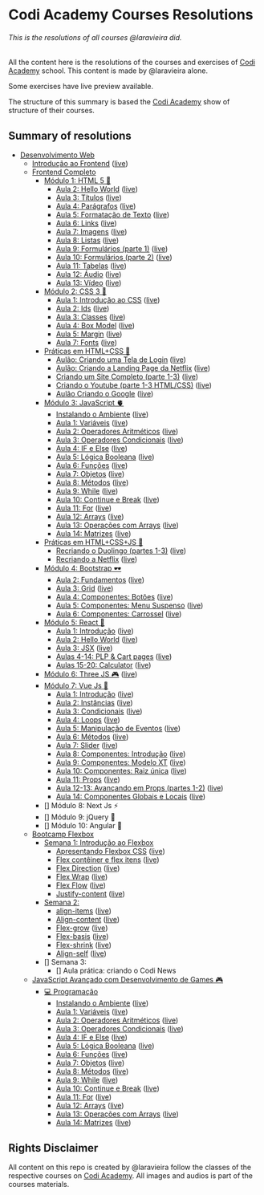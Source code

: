 # Codi Academy Courses Resolutions
###### This is the resolutions of all courses @laravieira did.
All the content here is the resolutions of the courses and exercises of [Codi Academy](https://codiacademy.com/) school.
This content is made by @laravieira alone.

Some exercises have live preview available.

The structure of this summary is based the [Codi Academy](https://codiacademy.com/) show of structure of their courses.

## Summary of resolutions
- [Desenvolvimento Web](DesenvolvimentoWeb)
  - [Introdução ao Frontend](DesenvolvimentoWeb/IntroducaoAoFrontend) ([live](https://codi.laravieira.me/DesenvolvimentoWeb/IntroducaoAoFrontend))
  - [Frontend Completo](DesenvolvimentoWeb/FrontendCompleto)
    - [Módulo 1: HTML 5 🦿](DesenvolvimentoWeb/FrontendCompleto/Modulo1)
      - [Aula 2: Hello World](DesenvolvimentoWeb/FrontendCompleto/Modulo1/Aula02) ([live](https://codi.laravieira.me/DesenvolvimentoWeb/FrontendCompleto/Modulo1/Aula02))
      - [Aula 3: Títulos](DesenvolvimentoWeb/FrontendCompleto/Modulo1/Aula03) ([live](https://codi.laravieira.me/DesenvolvimentoWeb/FrontendCompleto/Modulo1/Aula03))
      - [Aula 4: Parágrafos](DesenvolvimentoWeb/FrontendCompleto/Modulo1/Aula04) ([live](https://codi.laravieira.me/DesenvolvimentoWeb/FrontendCompleto/Modulo1/Aula04))
      - [Aula 5: Formatação de Texto](DesenvolvimentoWeb/FrontendCompleto/Modulo1/Aula05) ([live](https://codi.laravieira.me/DesenvolvimentoWeb/FrontendCompleto/Modulo1/Aula05))
      - [Aula 6: Links](DesenvolvimentoWeb/FrontendCompleto/Modulo1/Aula06) ([live](https://codi.laravieira.me/DesenvolvimentoWeb/FrontendCompleto/Modulo1/Aula06))
      - [Aula 7: Imagens](DesenvolvimentoWeb/FrontendCompleto/Modulo1/Aula07) ([live](https://codi.laravieira.me/DesenvolvimentoWeb/FrontendCompleto/Modulo1/Aula07))
      - [Aula 8: Listas](DesenvolvimentoWeb/FrontendCompleto/Modulo1/Aula08) ([live](https://codi.laravieira.me/DesenvolvimentoWeb/FrontendCompleto/Modulo1/Aula08))
      - [Aula 9: Formulários (parte 1)](DesenvolvimentoWeb/FrontendCompleto/Modulo1/Aula09) ([live](https://codi.laravieira.me/DesenvolvimentoWeb/FrontendCompleto/Modulo1/Aula09))
      - [Aula 10: Formulários (parte 2)](DesenvolvimentoWeb/FrontendCompleto/Modulo1/Aula10) ([live](https://codi.laravieira.me/DesenvolvimentoWeb/FrontendCompleto/Modulo1/Aula10))
      - [Aula 11: Tabelas](DesenvolvimentoWeb/FrontendCompleto/Modulo1/Aula11) ([live](https://codi.laravieira.me/DesenvolvimentoWeb/FrontendCompleto/Modulo1/Aula11))
      - [Aula 12: Áudio](DesenvolvimentoWeb/FrontendCompleto/Modulo1/Aula12) ([live](https://codi.laravieira.me/DesenvolvimentoWeb/FrontendCompleto/Modulo1/Aula12))
      - [Aula 13: Vídeo](DesenvolvimentoWeb/FrontendCompleto/Modulo1/Aula13) ([live](https://codi.laravieira.me/DesenvolvimentoWeb/FrontendCompleto/Modulo1/Aula13))
    - [Módulo 2: CSS 3 🦵](DesenvolvimentoWeb/FrontendCompleto/Modulo2)
      - [Aula 1: Introdução ao CSS](DesenvolvimentoWeb/FrontendCompleto/Modulo2/Aula01) ([live](https://codi.laravieira.me/DesenvolvimentoWeb/FrontendCompleto/Modulo2/Aula01))
      - [Aula 2: Ids](DesenvolvimentoWeb/FrontendCompleto/Modulo2/Aula02) ([live](https://codi.laravieira.me/DesenvolvimentoWeb/FrontendCompleto/Modulo2/Aula02))
      - [Aula 3: Classes](DesenvolvimentoWeb/FrontendCompleto/Modulo2/Aula03) ([live](https://codi.laravieira.me/DesenvolvimentoWeb/FrontendCompleto/Modulo2/Aula03))
      - [Aula 4: Box Model](DesenvolvimentoWeb/FrontendCompleto/Modulo2/Aula04) ([live](https://codi.laravieira.me/DesenvolvimentoWeb/FrontendCompleto/Modulo2/Aula04))
      - [Aula 5: Margin](DesenvolvimentoWeb/FrontendCompleto/Modulo2/Aula05) ([live](https://codi.laravieira.me/DesenvolvimentoWeb/FrontendCompleto/Modulo2/Aula05))
      - [Aula 7: Fonts](DesenvolvimentoWeb/FrontendCompleto/Modulo2/Aula07) ([live](https://codi.laravieira.me/DesenvolvimentoWeb/FrontendCompleto/Modulo2/Aula07))
    - [Práticas em HTML+CSS 🤝](DesenvolvimentoWeb/FrontendCompleto/Practice1)
      - [Aulão: Criando uma Tela de Login](DesenvolvimentoWeb/FrontendCompleto/Practice1/Aula01) ([live](https://codi.laravieira.me/DesenvolvimentoWeb/FrontendCompleto/Practice1/Aula01))
      - [Aulão: Criando a Landing Page da Netflix](DesenvolvimentoWeb/FrontendCompleto/Practice1/Aula02) ([live](https://codi.laravieira.me/DesenvolvimentoWeb/FrontendCompleto/Practice1/Aula02))
      - [Criando um Site Completo (parte 1-3)](DesenvolvimentoWeb/FrontendCompleto/Practice1/Aula03-05) ([live](https://codi.laravieira.me/DesenvolvimentoWeb/FrontendCompleto/Practice1/Aula03-05))
      - [Criando o Youtube (parte 1-3 HTML/CSS)](DesenvolvimentoWeb/FrontendCompleto/Practice1/Aula06-11) ([live](https://codi.laravieira.me/DesenvolvimentoWeb/FrontendCompleto/Practice1/Aula06-11))
      - [Aulão Criando o Google](DesenvolvimentoWeb/FrontendCompleto/Practice1/Aula12) ([live](https://codi.laravieira.me/DesenvolvimentoWeb/FrontendCompleto/Practice1/Aula12))
    - [Módulo 3: JavaScript 🫀](DesenvolvimentoWeb/FrontendCompleto/Modulo3)
      - [Instalando o Ambiente](DesenvolvimentoWeb/FrontendCompleto/Modulo3/Aula00) ([live](https://codi.laravieira.me/DesenvolvimentoWeb/FrontendCompleto/Modulo3/Aula00))
      - [Aula 1: Variáveis](DesenvolvimentoWeb/FrontendCompleto/Modulo3/Aula01) ([live](https://codi.laravieira.me/DesenvolvimentoWeb/FrontendCompleto/Modulo3/Aula01))
      - [Aula 2: Operadores Aritméticos](DesenvolvimentoWeb/FrontendCompleto/Modulo3/Aula02) ([live](https://codi.laravieira.me/DesenvolvimentoWeb/FrontendCompleto/Modulo3/Aula02))
      - [Aula 3: Operadores Condicionais](DesenvolvimentoWeb/FrontendCompleto/Modulo3/Aula03) ([live](https://codi.laravieira.me/DesenvolvimentoWeb/FrontendCompleto/Modulo3/Aula03))
      - [Aula 4: IF e Else](DesenvolvimentoWeb/FrontendCompleto/Modulo3/Aula04) ([live](https://codi.laravieira.me/DesenvolvimentoWeb/FrontendCompleto/Modulo3/Aula04))
      - [Aula 5: Lógica Booleana](DesenvolvimentoWeb/FrontendCompleto/Modulo3/Aula05) ([live](https://codi.laravieira.me/DesenvolvimentoWeb/FrontendCompleto/Modulo3/Aula05))
      - [Aula 6: Funções](DesenvolvimentoWeb/FrontendCompleto/Modulo3/Aula06) ([live](https://codi.laravieira.me/DesenvolvimentoWeb/FrontendCompleto/Modulo3/Aula06))
      - [Aula 7: Objetos](DesenvolvimentoWeb/FrontendCompleto/Modulo3/Aula07) ([live](https://codi.laravieira.me/DesenvolvimentoWeb/FrontendCompleto/Modulo3/Aula07))
      - [Aula 8: Métodos](DesenvolvimentoWeb/FrontendCompleto/Modulo3/Aula08) ([live](https://codi.laravieira.me/DesenvolvimentoWeb/FrontendCompleto/Modulo3/Aula08))
      - [Aula 9: While](DesenvolvimentoWeb/FrontendCompleto/Modulo3/Aula09) ([live](https://codi.laravieira.me/DesenvolvimentoWeb/FrontendCompleto/Modulo3/Aula09))
      - [Aula 10: Continue e Break](DesenvolvimentoWeb/FrontendCompleto/Modulo3/Aula10) ([live](https://codi.laravieira.me/DesenvolvimentoWeb/FrontendCompleto/Modulo3/Aula10))
      - [Aula 11: For](DesenvolvimentoWeb/FrontendCompleto/Modulo3/Aula11) ([live](https://codi.laravieira.me/DesenvolvimentoWeb/FrontendCompleto/Modulo3/Aula11))
      - [Aula 12: Arrays](DesenvolvimentoWeb/FrontendCompleto/Modulo3/Aula12) ([live](https://codi.laravieira.me/DesenvolvimentoWeb/FrontendCompleto/Modulo3/Aula12))
      - [Aula 13: Operações com Arrays](DesenvolvimentoWeb/FrontendCompleto/Modulo3/Aula13) ([live](https://codi.laravieira.me/DesenvolvimentoWeb/FrontendCompleto/Modulo3/Aula13))
      - [Aula 14: Matrizes](DesenvolvimentoWeb/FrontendCompleto/Modulo3/Aula14) ([live](https://codi.laravieira.me/DesenvolvimentoWeb/FrontendCompleto/Modulo3/Aula14))
    - [Práticas em HTML+CSS+JS 📂](DesenvolvimentoWeb/FrontendCompleto/Practice2)
      - [Recriando o Duolingo (partes 1-3)](DesenvolvimentoWeb/FrontendCompleto/Practice2/Aula01-03) ([live](https://codi.laravieira.me/DesenvolvimentoWeb/FrontendCompleto/Practice2/Aula01-03))
      - [Recriando a Netflix](DesenvolvimentoWeb/FrontendCompleto/Practice2/Aula04) ([live](https://codi.laravieira.me/DesenvolvimentoWeb/FrontendCompleto/Practice2/Aula04))
    - [Módulo 4: Bootstrap 🕶](DesenvolvimentoWeb/FrontendCompleto/Modulo4)
      - [Aula 2: Fundamentos](DesenvolvimentoWeb/FrontendCompleto/Modulo4/Aula02) ([live](https://codi.laravieira.me/DesenvolvimentoWeb/FrontendCompleto/Modulo4/Aula02))
      - [Aula 3: Grid](DesenvolvimentoWeb/FrontendCompleto/Modulo4/Aula03) ([live](https://codi.laravieira.me/DesenvolvimentoWeb/FrontendCompleto/Modulo4/Aula03))
      - [Aula 4: Componentes: Botões](DesenvolvimentoWeb/FrontendCompleto/Modulo4/Aula04) ([live](https://codi.laravieira.me/DesenvolvimentoWeb/FrontendCompleto/Modulo4/Aula04))
      - [Aula 5: Componentes: Menu Suspenso](DesenvolvimentoWeb/FrontendCompleto/Modulo4/Aula05) ([live](https://codi.laravieira.me/DesenvolvimentoWeb/FrontendCompleto/Modulo4/Aula05))
      - [Aula 6: Componentes: Carrossel](DesenvolvimentoWeb/FrontendCompleto/Modulo4/Aula06) ([live](https://codi.laravieira.me/DesenvolvimentoWeb/FrontendCompleto/Modulo4/Aula06))
    - [Módulo 5: React 💫](DesenvolvimentoWeb/FrontendCompleto/Modulo5)
      - [Aula 1: Introdução](DesenvolvimentoWeb/FrontendCompleto/Modulo5/aula01) ([live](https://codi.laravieira.me/DesenvolvimentoWeb/FrontendCompleto/Modulo5/aula01/build))
      - [Aula 2: Hello World](DesenvolvimentoWeb/FrontendCompleto/Modulo5/aula02) ([live](https://codi.laravieira.me/DesenvolvimentoWeb/FrontendCompleto/Modulo5/aula02/build))
      - [Aula 3: JSX](DesenvolvimentoWeb/FrontendCompleto/Modulo5/aula03) ([live](https://codi.laravieira.me/DesenvolvimentoWeb/FrontendCompleto/Modulo5/aula03/build))
      - [Aulas 4-14: PLP & Cart pages](DesenvolvimentoWeb/FrontendCompleto/Modulo5/aula04-14) ([live](https://codi.laravieira.me/DesenvolvimentoWeb/FrontendCompleto/Modulo5/aula04-14/build))
      - [Aulas 15-20: Calculator](DesenvolvimentoWeb/FrontendCompleto/Modulo5/aula15-20) ([live](https://codi.laravieira.me/DesenvolvimentoWeb/FrontendCompleto/Modulo5/aula15-20/build))
    - [Módulo 6: Three JS 🎮](DesenvolvimentoWeb/FrontendCompleto/Modulo6) ([live](https://codi.laravieira.me/DesenvolvimentoWeb/FrontendCompleto/Modulo6))
    - [Módulo 7: Vue Js 💊](DesenvolvimentoWeb/FrontendCompleto/Modulo7)
      - [Aula 1: Introdução](DesenvolvimentoWeb/FrontendCompleto/Modulo7/Aula01) ([live](https://codi.laravieira.me/DesenvolvimentoWeb/FrontendCompleto/Modulo7/Aula01))
      - [Aula 2: Instâncias](DesenvolvimentoWeb/FrontendCompleto/Modulo7/Aula02) ([live](https://codi.laravieira.me/DesenvolvimentoWeb/FrontendCompleto/Modulo7/Aula02))
      - [Aula 3: Condicionais](DesenvolvimentoWeb/FrontendCompleto/Modulo7/Aula03) ([live](https://codi.laravieira.me/DesenvolvimentoWeb/FrontendCompleto/Modulo7/Aula03))
      - [Aula 4: Loops](DesenvolvimentoWeb/FrontendCompleto/Modulo7/Aula04) ([live](https://codi.laravieira.me/DesenvolvimentoWeb/FrontendCompleto/Modulo7/Aula04))
      - [Aula 5: Manipulação de Eventos](DesenvolvimentoWeb/FrontendCompleto/Modulo7/Aula05) ([live](https://codi.laravieira.me/DesenvolvimentoWeb/FrontendCompleto/Modulo7/Aula05))
      - [Aula 6: Métodos](DesenvolvimentoWeb/FrontendCompleto/Modulo7/Aula06) ([live](https://codi.laravieira.me/DesenvolvimentoWeb/FrontendCompleto/Modulo7/Aula06))
      - [Aula 7: Slider](DesenvolvimentoWeb/FrontendCompleto/Modulo7/Aula007) ([live](https://codi.laravieira.me/DesenvolvimentoWeb/FrontendCompleto/Modulo7/Aula07))
      - [Aula 8: Componentes: Introdução](DesenvolvimentoWeb/FrontendCompleto/Modulo7/Aula008) ([live](https://codi.laravieira.me/DesenvolvimentoWeb/FrontendCompleto/Modulo7/Aula08))
      - [Aula 9: Componentes: Modelo XT](DesenvolvimentoWeb/FrontendCompleto/Modulo7/Aula09) ([live](https://codi.laravieira.me/DesenvolvimentoWeb/FrontendCompleto/Modulo7/Aula09))
      - [Aula 10: Componentes: Raiz única](DesenvolvimentoWeb/FrontendCompleto/Modulo7/Aula10) ([live](https://codi.laravieira.me/DesenvolvimentoWeb/FrontendCompleto/Modulo7/Aula10))
      - [Aula 11: Props](DesenvolvimentoWeb/FrontendCompleto/Modulo7/Aula11) ([live](https://codi.laravieira.me/DesenvolvimentoWeb/FrontendCompleto/Modulo7/Aula11))
      - [Aula 12-13: Avançando em Props (partes 1-2)](DesenvolvimentoWeb/FrontendCompleto/Modulo7/Aula12-13) ([live](https://codi.laravieira.me/DesenvolvimentoWeb/FrontendCompleto/Modulo7/Aula12-13))
      - [Aula 14: Componentes Globais e Locais](DesenvolvimentoWeb/FrontendCompleto/Modulo7/Aula14) ([live](https://codi.laravieira.me/DesenvolvimentoWeb/FrontendCompleto/Modulo7/Aula14))
    - [] Módulo 8: Next Js ⚡
    - [] Módulo 9: jQuery 🎯
    - [] Módulo 10: Angular 🔑
  - [Bootcamp Flexbox](DesenvolvimentoWeb/BootcampFlexbox)
    - [Semana 1: Introdução ao Flexbox](DesenvolvimentoWeb/BootcampFlexbox/Semana1)
      - [Apresentando Flexbox CSS](DesenvolvimentoWeb/BootcampFlexbox/Semana1/Aula01) ([live](https://codi.laravieira.me/DesenvolvimentoWeb/BootcampFlexbox/Semana1/Aula01))
      - [Flex contêiner e flex itens](DesenvolvimentoWeb/BootcampFlexbox/Semana1/Aula02) ([live](https://codi.laravieira.me/DesenvolvimentoWeb/BootcampFlexbox/Semana1/Aula02))
      - [Flex Direction](DesenvolvimentoWeb/BootcampFlexbox/Semana1/Aula03) ([live](https://codi.laravieira.me/DesenvolvimentoWeb/BootcampFlexbox/Semana1/Aula03))
      - [Flex Wrap](DesenvolvimentoWeb/BootcampFlexbox/Semana1/Aula04) ([live](https://codi.laravieira.me/DesenvolvimentoWeb/BootcampFlexbox/Semana1/Aula04))
      - [Flex Flow](DesenvolvimentoWeb/BootcampFlexbox/Semana1/Aula05) ([live](https://codi.laravieira.me/DesenvolvimentoWeb/BootcampFlexbox/Semana1/Aula05))
      - [Justify-content](DesenvolvimentoWeb/BootcampFlexbox/Semana1/Aula06) ([live](https://codi.laravieira.me/DesenvolvimentoWeb/BootcampFlexbox/Semana1/Aula06))
    - [Semana 2:](DesenvolvimentoWeb/BootcampFlexbox/Semana2)
      - [align-items](DesenvolvimentoWeb/BootcampFlexbox/Semana2/Aula01) ([live](https://codi.laravieira.me/DesenvolvimentoWeb/BootcampFlexbox/Semana2/Aula01))
      - [Align-content](DesenvolvimentoWeb/BootcampFlexbox/Semana2/Aula02) ([live](https://codi.laravieira.me/DesenvolvimentoWeb/BootcampFlexbox/Semana2/Aula02))
      - [Flex-grow](DesenvolvimentoWeb/BootcampFlexbox/Semana2/Aula03) ([live](https://codi.laravieira.me/DesenvolvimentoWeb/BootcampFlexbox/Semana2/Aula03))
      - [Flex-basis](DesenvolvimentoWeb/BootcampFlexbox/Semana2/Aula04) ([live](https://codi.laravieira.me/DesenvolvimentoWeb/BootcampFlexbox/Semana2/Aula04))
      - [Flex-shrink](DesenvolvimentoWeb/BootcampFlexbox/Semana2/Aula05) ([live](https://codi.laravieira.me/DesenvolvimentoWeb/BootcampFlexbox/Semana2/Aula05))
      - [Align-self](DesenvolvimentoWeb/BootcampFlexbox/Semana2/Aula06) ([live](https://codi.laravieira.me/DesenvolvimentoWeb/BootcampFlexbox/Semana2/Aula06))
    - [] Semana 3:
      - [] Aula prática: criando o Codi News
  - [JavaScript Avançado com Desenvolvimento de Games 🎮](DesenvolvimentoWeb/JavaScriptAvancado)
    - [💻 Programação](DesenvolvimentoWeb/JavaScriptAvancado/Programacao)
      - [Instalando o Ambiente](DesenvolvimentoWeb/JavaScriptAvancado/Programacao/Aula00) ([live](https://codi.laravieira.me/DesenvolvimentoWeb/JavaScriptAvancado/Programacao/Aula00))
      - [Aula 1: Variáveis](DesenvolvimentoWeb/JavaScriptAvancado/Programacao/Aula01) ([live](https://codi.laravieira.me/DesenvolvimentoWeb/JavaScriptAvancado/Programacao/Aula01))
      - [Aula 2: Operadores Aritméticos](DesenvolvimentoWeb/JavaScriptAvancado/Programacao/Aula02) ([live](https://codi.laravieira.me/DesenvolvimentoWeb/JavaScriptAvancado/Programacao/Aula02))
      - [Aula 3: Operadores Condicionais](DesenvolvimentoWeb/JavaScriptAvancado/Programacao/Aula03) ([live](https://codi.laravieira.me/DesenvolvimentoWeb/JavaScriptAvancado/Programacao/Aula03))
      - [Aula 4: IF e Else](DesenvolvimentoWeb/JavaScriptAvancado/Programacao/Aula04) ([live](https://codi.laravieira.me/DesenvolvimentoWeb/JavaScriptAvancado/Programacao/Aula04))
      - [Aula 5: Lógica Booleana](DesenvolvimentoWeb/JavaScriptAvancado/Programacao/Aula05) ([live](https://codi.laravieira.me/DesenvolvimentoWeb/JavaScriptAvancado/Programacao/Aula05))
      - [Aula 6: Funções](DesenvolvimentoWeb/JavaScriptAvancado/Programacao/Aula06) ([live](https://codi.laravieira.me/DesenvolvimentoWeb/JavaScriptAvancado/Programacao/Aula06))
      - [Aula 7: Objetos](DesenvolvimentoWeb/JavaScriptAvancado/Programacao/Aula07) ([live](https://codi.laravieira.me/DesenvolvimentoWeb/JavaScriptAvancado/Programacao/Aula07))
      - [Aula 8: Métodos](DesenvolvimentoWeb/JavaScriptAvancado/Programacao/Aula08) ([live](https://codi.laravieira.me/DesenvolvimentoWeb/JavaScriptAvancado/Programacao/Aula08))
      - [Aula 9: While](DesenvolvimentoWeb/JavaScriptAvancado/Programacao/Aula09) ([live](https://codi.laravieira.me/DesenvolvimentoWeb/JavaScriptAvancado/Programacao/Aula09))
      - [Aula 10: Continue e Break](DesenvolvimentoWeb/JavaScriptAvancado/Programacao/Aula10) ([live](https://codi.laravieira.me/DesenvolvimentoWeb/JavaScriptAvancado/Programacao/Aula10))
      - [Aula 11: For](DesenvolvimentoWeb/JavaScriptAvancado/Programacao/Aula11) ([live](https://codi.laravieira.me/DesenvolvimentoWeb/JavaScriptAvancado/Programacao/Aula11))
      - [Aula 12: Arrays](DesenvolvimentoWeb/JavaScriptAvancado/Programacao/Aula12) ([live](https://codi.laravieira.me/DesenvolvimentoWeb/JavaScriptAvancado/Programacao/Aula12))
      - [Aula 13: Operações com Arrays](DesenvolvimentoWeb/JavaScriptAvancado/Programacao/Aula13) ([live](https://codi.laravieira.me/DesenvolvimentoWeb/JavaScriptAvancado/Programacao/Aula13))
      - [Aula 14: Matrizes](DesenvolvimentoWeb/JavaScriptAvancado/Programacao/Aula14) ([live](https://codi.laravieira.me/DesenvolvimentoWeb/JavaScriptAvancado/Programacao/Aula14))

## Rights Disclaimer
All content on this repo is created by @laravieira follow the classes of the respective courses on [Codi Academy](https://codiacademy.com/).
All images and audios is part of the courses materials.
